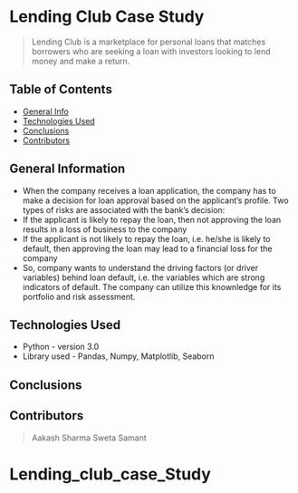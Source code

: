 # Lending Club Case Study
> Lending Club is a marketplace for personal loans that matches borrowers who are seeking a loan with investors looking to lend money and make a return.


## Table of Contents
* [General Info](#general-information)
* [Technologies Used](#technologies-used)
* [Conclusions](#conclusions)
* [Contributors](#contributors)

<!-- You can include any other section that is pertinent to your problem -->

## General Information
- When the company receives a loan application, the company has to make a decision for loan approval based on the applicant’s profile. Two types of risks are associated with the bank’s decision:
- If the applicant is likely to repay the loan, then not approving the loan results in a loss of business to the company
- If the applicant is not likely to repay the loan, i.e. he/she is likely to default, then approving the loan may lead to a financial loss for the company
- So, company wants to understand the driving factors (or driver variables) behind loan default, i.e. the variables which are strong indicators of default.  The company can utilize this knownledge for its portfolio and risk assessment. 

## Technologies Used
- Python - version 3.0
- Library used - Pandas, Numpy, Matplotlib, Seaborn

## Conclusions


## Contributors
> Aakash Sharma
> Sweta Samant

# Lending_club_case_Study
